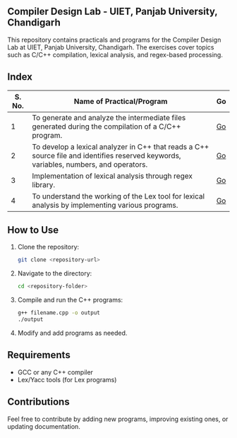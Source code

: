 ## Compiler Design Lab - UIET, Panjab University, Chandigarh
This repository contains practicals and programs for the Compiler Design Lab at UIET, Panjab University, Chandigarh. The exercises cover topics such as C/C++ compilation, lexical analysis, and regex-based processing.
## Index

| S. No. | Name of Practical/Program | Go |
|--------|----------------------------|---------|
| 1 | To generate and analyze the intermediate files generated during the compilation of a C/C++ program. | [Go](https://github.com/jatindhiman05/Compiler-Design/tree/master/Lab%201) |
| 2 | To develop a lexical analyzer in C++ that reads a C++ source file and identifies reserved keywords, variables, numbers, and operators. | [Go](https://github.com/jatindhiman05/Compiler-Design/tree/master/Lab%202) |
| 3 | Implementation of lexical analysis through regex library. | [Go](https://github.com/jatindhiman05/Compiler-Design/tree/master/Lab%203) |
| 4 | To understand the working of the Lex tool for lexical analysis by implementing various programs. | [Go](https://github.com/jatindhiman05/Compiler-Design/tree/master/Lab%204) |

## How to Use

1. Clone the repository:
   ```sh
   git clone <repository-url>
   ```
2. Navigate to the directory:
   ```sh
   cd <repository-folder>
   ```
3. Compile and run the C++ programs:
   ```sh
   g++ filename.cpp -o output
   ./output
   ```
4. Modify and add programs as needed.

## Requirements
- GCC or any C++ compiler
- Lex/Yacc tools (for Lex programs)

## Contributions
Feel free to contribute by adding new programs, improving existing ones, or updating documentation.

